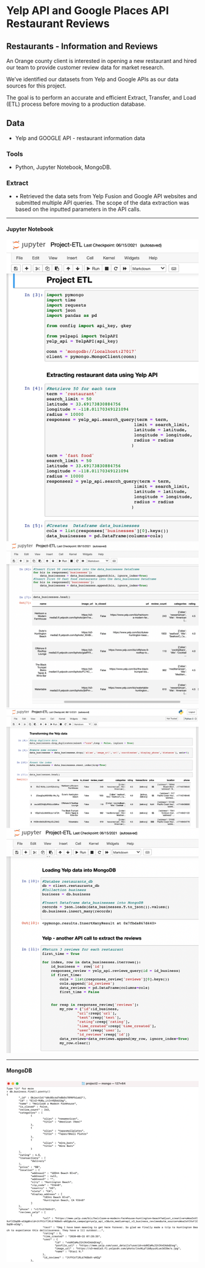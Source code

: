 # Yelp API and Google Places API Restaurant Reviews

## Restaurants - Information and Reviews

An Orange county client is interested in opening a new restaurant and hired our team to provide customer review data for market research.

We’ve identified our datasets from Yelp and Google APIs as our data sources for this project.  

The goal is to perform an accurate and efficient Extract, Transfer, and Load (ETL) process before moving to a production database.    


## Data
* Yelp and GOOGLE API - restaurant information data

### Tools
* Python,  Jupyter Notebook, MongoDB. 

### Extract
* •    Retrieved the data sets from Yelp Fusion and Google API websites and submitted multiple API queries.  The scope of the data extraction was based on the inputted parameters in the API calls.   

---
#### Jupyter Notebook 

<img src="https://github.com/dmhitt/ETL-project/blob/main/static/Image1.png">
<img src="https://github.com/dmhitt/ETL-project/blob/main/static/Image2.png">
<img src="https://github.com/dmhitt/ETL-project/blob/main/static/Image3.png">
<img src="https://github.com/dmhitt/ETL-project/blob/main/static/Image4.png">

---
#### MongoDB

<img src="https://github.com/dmhitt/ETL-project/blob/main/static/Image5.png">


